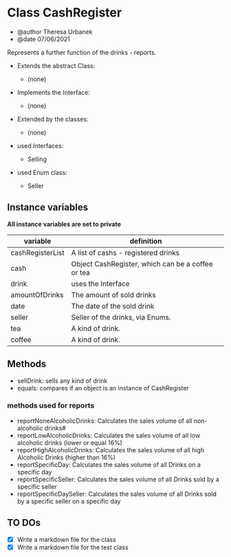 # Class CashRegister #

- @author Theresa Urbanek
- @date 07/06/2021

Represents a further function of the drinks - reports.

- Extends the abstract Class:
    * (none)
- Implements the Interface:
    * (none)
- Extended by the classes:
    * (none)
    
- used Interfaces:
    * Selling
- used Enum class:
    * Seller

## Instance variables ##

**All instance variables are set to private**

|variable|definition|
|---|---|
|cashRegisterList|A list of cashs - registered drinks|
|cash| Object CashRegister, which can be a coffee or tea|
|drink|uses the Interface|
|amountOfDrinks|The amount of sold drinks|
|date|The date of the sold drink|
|seller|Seller of the drinks, via Enums.|
|tea|A kind of drink.|
|coffee|A kind of drink.|

## Methods ##
- sellDrink: sells any kind of drink
- equals: compares if an object is an instance of CashRegister
  
### methods used for reports ###
- reportNoneAlcoholicDrinks: Calculates the sales volume of all non-alcoholic drinks#
- reportLowAlcoholicDrinks: Calculates the sales volume of all low alcoholic drinks (lower or equal 16%)
- reportHighAlcoholicDrinks: Calculates the sales volume of all high Alcoholic Drinks (higher than 16%)
- reportSpecificDay: Calculates the sales volume of all Drinks on a specific day
- reportSpecificSeller: Calculates the sales volume of all Drinks sold by a specific seller
- reportSpecificDaySeller: Calculates the sales volume of all Drinks sold by a specific seller on a specific day

## TO DOs ##
- [x] Write a markdown file for the class
- [X] Write a markdown file for the test class
